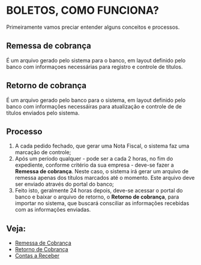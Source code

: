 # BOLETOS, COMO FUNCIONA?

Primeiramente vamos preciar entender alguns conceitos e processos.

## Remessa de cobrança
É um arquivo gerado pelo sistema para o banco, em layout definido pelo banco com informaçoes necessárias para registro e controle de títulos.

## Retorno de cobrança
É um arquivo gerado pelo banco para o sistema, em layout definido pelo banco com informações necessáiras para atualização e controle de de títulos enviados pelo sistema.

## Processo
1. A cada pedido fechado, que gerar uma Nota Fiscal, o sistema faz uma marcação de controle;
2. Após um período qualquer - pode ser a cada 2 horas, no fim do expediente, conforme critério da sua empresa - deve-se fazer a **Remessa de cobrança**.
Neste caso, o sistema irá gerar um arquivo de remessa apenas dos títulos marcados até o momento. Este arquivo deve ser enviado através do portal do banco;
3. Feito isto, geralmente 24 horas depois, deve-se acessar o portal do banco e baixar o arquivo de retorno, o **Retorno de cobrança**, para importar no sistema, que buscará consciliar as informações recebidas com as informações enviadas.

## Veja:
- [Remessa de Cobrança](/financeiro/contacobranca.md)
- [Retorno de Cobrança](/financeiro/cobranca.md)
- [Contas a Receber](/financeiro/contasareceber.md)

